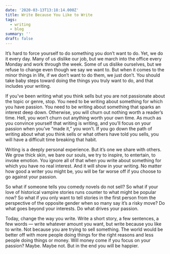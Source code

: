 ```yaml
---
date: '2020-03-13T13:18:14.000Z'
title: Write Because You Like to Write
tags:
  - writing
  - blog
summary: ''
draft: false
---
```


It’s hard to force yourself to do something you don’t want to do. Yet, we do it every day. Many of us dislike our job, but we march into the office every Monday and work through the week. Some of us dislike ourselves, but we refuse to change even though we say we want to. But when it comes to the minor things in life, if we don’t want to do them, we just don’t. You should take baby steps toward doing the things you truly want to do, and that includes your writing.

If you've been writing what you think sells but you are not passionate about the topic or genre, stop. You need to be writing about something for which you have passion. You need to be writing about something that sparks an interest deep down. Otherwise, you will churn out nothing worth a reader’s time. Hell, you won’t churn out anything worth your own time. As much as you convince yourself that writing is writing, and you’ll focus on your passion when you’ve “made it,” you won’t. If you go down the path of writing about what you think sells or what others have told you sells, you will have a difficult time breaking that habit.

Writing is a deeply personal experience. But it’s one we share with others. We grow thick skin, we bare our souls, we try to inspire, to entertain, to invoke emotion. You ignore all of that when you write about something for which you have no real interest. And it will show in your writing. No matter how good a writer you might be, you will be far worse off if you choose to go against your passion.

So what if someone tells you comedy novels do not sell? So what if your love of historical vampire stories runs counter to what might be popular now? So what if you only want to tell stories in the first person from the perspective of the opposite gender when so many say it’s a risky move? Do what goes beyond your interests. Do what drives your passion.

Today, change the way you write. Write a short story, a few sentences, a few words — write whatever amount you want, but write because you like to write. Not because you are trying to sell something. The world would be better off with more people doing things for the right reasons and less people doing things or money. Will money come if you focus on your passion? Maybe. Maybe not. But in the end you will be happier.


  
